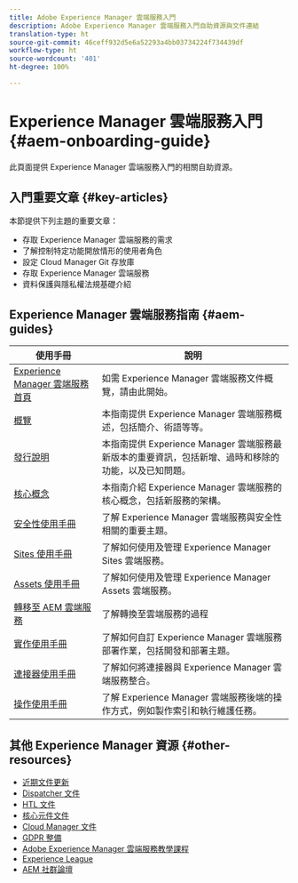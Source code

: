 ```yaml
---
title: Adobe Experience Manager 雲端服務入門
description: Adobe Experience Manager 雲端服務入門自助資源與文件連結
translation-type: ht
source-git-commit: 46ceff932d5e6a52293a4bb03734224f734439df
workflow-type: ht
source-wordcount: '401'
ht-degree: 100%

---
```



# Experience Manager 雲端服務入門 {#aem-onboarding-guide}

此頁面提供 Experience Manager 雲端服務入門的相關自助資源。

## 入門重要文章 {#key-articles}

本節提供下列主題的重要文章：

* 存取 Experience Manager 雲端服務的需求
* 了解控制特定功能開放情形的使用者角色
* 設定 Cloud Manager Git 存放庫
* 存取 Experience Manager 雲端服務
* 資料保護與隱私權法規基礎介紹

## Experience Manager 雲端服務指南 {#aem-guides}

| 使用手冊 | 說明 |
|---|---|
| [Experience Manager 雲端服務首頁](/help/landing/home.md) | 如需 Experience Manager 雲端服務文件概覽，請由此開始。 |
| [概覽](/help/overview/home.md) | 本指南提供 Experience Manager 雲端服務概述，包括簡介、術語等等。 |
| [發行說明](/help/release-notes/home.md) | 本指南提供 Experience Manager 雲端服務最新版本的重要資訊，包括新增、過時和移除的功能，以及已知問題。 |
| [核心概念](/help/core-concepts/home.md) | 本指南介紹 Experience Manager 雲端服務的核心概念，包括新服務的架構。 |
| [安全性使用手冊](/help/security/home.md) | 了解 Experience Manager 雲端服務與安全性相關的重要主題。 |
| [Sites 使用手冊](/help/sites-cloud/home.md) | 了解如何使用及管理 Experience Manager Sites 雲端服務。 |
| [Assets 使用手冊](/help/assets/home.md) | 了解如何使用及管理 Experience Manager Assets 雲端服務。 |
| [轉移至 AEM 雲端服務](/help/move-to-cloud-service/home.md) | 了解轉換至雲端服務的過程 |
| [實作使用手冊](/help/implementing/home.md) | 了解如何自訂 Experience Manager 雲端服務部署作業，包括開發和部署主題。 |
| [連接器使用手冊](/help/connectors/home.md) | 了解如何將連接器與 Experience Manager 雲端服務整合。 |
| [操作使用手冊](/help/operations/home.md) | 了解 Experience Manager 雲端服務後端的操作方式，例如製作索引和執行維護任務。 |

## 其他 Experience Manager 資源 {#other-resources}

* [近期文件更新](https://helpx.adobe.com/tw/experience-manager/documentation-updates.html#AEMasaCloudService)
* [Dispatcher 文件](/help/implementing/dispatcher/overview.md)
* [HTL 文件](https://docs.adobe.com/content/help/zh-Hant/experience-manager-htl/using/overview.html)
* [核心元件文件](https://docs.adobe.com/content/help/zh-Hant/experience-manager-core-components/using/introduction.html)
* [Cloud Manager 文件](https://docs.adobe.com/content/help/zh-Hant/experience-manager-cloud-manager/using/introduction-to-cloud-manager.html)
* [GDPR 整備](/help/onboarding/data-privacy-and-protection-readiness/aem-readiness.md)
* [Adobe Experience Manager 雲端服務教學課程](https://docs.adobe.com/content/help/en/experience-manager-learn/cloud-service/overview.html)
* [Experience League](https://guided.adobe.com/?promoid=K42KVXHD&amp;mv=other#solutions/experience-manager)
* [AEM 社群論壇](https://forums.adobe.com/community/experience-cloud/marketing-cloud/experience-manager)